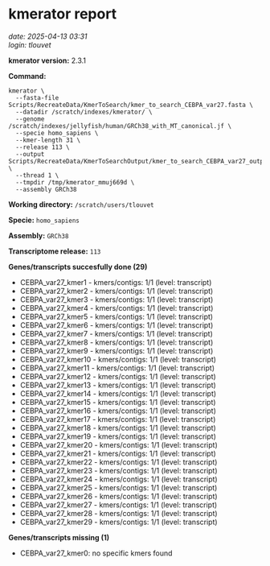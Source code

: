 # kmerator report
*date: 2025-04-13 03:31*  
*login: tlouvet*

**kmerator version:** 2.3.1

**Command:**

```
kmerator \
  --fasta-file Scripts/RecreateData/KmerToSearch/kmer_to_search_CEBPA_var27.fasta \
  --datadir /scratch/indexes/kmerator/ \
  --genome /scratch/indexes/jellyfish/human/GRCh38_with_MT_canonical.jf \
  --specie homo_sapiens \
  --kmer-length 31 \
  --release 113 \
  --output Scripts/RecreateData/KmerToSearchOutput/kmer_to_search_CEBPA_var27_output \
  --thread 1 \
  --tmpdir /tmp/kmerator_mmuj669d \
  --assembly GRCh38
```

**Working directory:** `/scratch/users/tlouvet`

**Specie:** `homo_sapiens`

**Assembly:** `GRCh38`

**Transcriptome release:** `113`

**Genes/transcripts succesfully done (29)**

- CEBPA_var27_kmer1 - kmers/contigs: 1/1 (level: transcript)
- CEBPA_var27_kmer2 - kmers/contigs: 1/1 (level: transcript)
- CEBPA_var27_kmer3 - kmers/contigs: 1/1 (level: transcript)
- CEBPA_var27_kmer4 - kmers/contigs: 1/1 (level: transcript)
- CEBPA_var27_kmer5 - kmers/contigs: 1/1 (level: transcript)
- CEBPA_var27_kmer6 - kmers/contigs: 1/1 (level: transcript)
- CEBPA_var27_kmer7 - kmers/contigs: 1/1 (level: transcript)
- CEBPA_var27_kmer8 - kmers/contigs: 1/1 (level: transcript)
- CEBPA_var27_kmer9 - kmers/contigs: 1/1 (level: transcript)
- CEBPA_var27_kmer10 - kmers/contigs: 1/1 (level: transcript)
- CEBPA_var27_kmer11 - kmers/contigs: 1/1 (level: transcript)
- CEBPA_var27_kmer12 - kmers/contigs: 1/1 (level: transcript)
- CEBPA_var27_kmer13 - kmers/contigs: 1/1 (level: transcript)
- CEBPA_var27_kmer14 - kmers/contigs: 1/1 (level: transcript)
- CEBPA_var27_kmer15 - kmers/contigs: 1/1 (level: transcript)
- CEBPA_var27_kmer16 - kmers/contigs: 1/1 (level: transcript)
- CEBPA_var27_kmer17 - kmers/contigs: 1/1 (level: transcript)
- CEBPA_var27_kmer18 - kmers/contigs: 1/1 (level: transcript)
- CEBPA_var27_kmer19 - kmers/contigs: 1/1 (level: transcript)
- CEBPA_var27_kmer20 - kmers/contigs: 1/1 (level: transcript)
- CEBPA_var27_kmer21 - kmers/contigs: 1/1 (level: transcript)
- CEBPA_var27_kmer22 - kmers/contigs: 1/1 (level: transcript)
- CEBPA_var27_kmer23 - kmers/contigs: 1/1 (level: transcript)
- CEBPA_var27_kmer24 - kmers/contigs: 1/1 (level: transcript)
- CEBPA_var27_kmer25 - kmers/contigs: 1/1 (level: transcript)
- CEBPA_var27_kmer26 - kmers/contigs: 1/1 (level: transcript)
- CEBPA_var27_kmer27 - kmers/contigs: 1/1 (level: transcript)
- CEBPA_var27_kmer28 - kmers/contigs: 1/1 (level: transcript)
- CEBPA_var27_kmer29 - kmers/contigs: 1/1 (level: transcript)


**Genes/transcripts missing (1)**

- CEBPA_var27_kmer0: no specific kmers found
